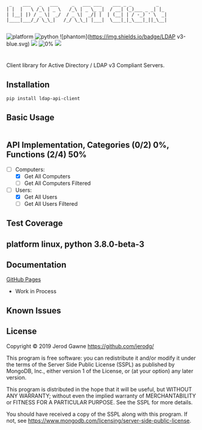```
 _    ___   _   ___     _   ___ ___    ___ _ _         _   
| |  |   \ /_\ | _ \   /_\ | _ \_ _|  / __| (_)___ _ _| |_ 
| |__| |) / _ \|  _/  / _ \|  _/| |  | (__| | / -_) ' \  _|
|____|___/_/ \_\_|   /_/ \_\_| |___|  \___|_|_\___|_||_\__|
                                                                                            
```

![platform](https://img.shields.io/badge/Platform-Mac/*nix/Windows-blue.svg)
![python](https://img.shields.io/badge/Python-3.8%2B-blue.svg)
![phantom](https://img.shields.io/badge/LDAP v3-blue.svg)
<a href="https://www.mongodb.com/licensing/server-side-public-license"><img src="https://img.shields.io/badge/License-SSPL-green.svg"></a>
![0%](https://img.shields.io/badge/Coverage-75%25-red.svg)
<a href="https://saythanks.io/to/jerodg"><img src="https://img.shields.io/badge/Say%20Thanks-!-1EAEDB.svg"></a>

# 
Client library for Active Directory / LDAP v3 Compliant Servers.


## Installation
```bash
pip install ldap-api-client
```

## Basic Usage

```python

```
## API Implementation, Categories (0/2) 0%, Functions (2/4) 50%
- [ ] Computers:
    - [x] Get All Computers
    - [ ] Get All Computers Filtered
- [ ] Users:
    - [x] Get All Users
    - [ ] Get All Users Filtered
    
## Test Coverage

platform linux, python 3.8.0-beta-3
-


## Documentation
[GitHub Pages](https://jerodg.github.io/ldap-api-client/)
- Work in Process

## Known Issues


## License
Copyright © 2019 Jerod Gawne <https://github.com/jerodg/>

This program is free software: you can redistribute it and/or modify
it under the terms of the Server Side Public License (SSPL) as
published by MongoDB, Inc., either version 1 of the
License, or (at your option) any later version.

This program is distributed in the hope that it will be useful,
but WITHOUT ANY WARRANTY; without even the implied warranty of
MERCHANTABILITY or FITNESS FOR A PARTICULAR PURPOSE.  See the
SSPL for more details.

You should have received a copy of the SSPL along with this program.
If not, see <https://www.mongodb.com/licensing/server-side-public-license>.

